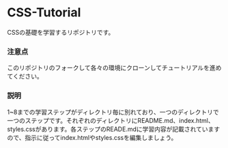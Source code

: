 # CSS-Tutorial
CSSの基礎を学習するリポジトリです。

### 注意点
このリポジトリのフォークして各々の環境にクローンしてチュートリアルを進めてください。

### 説明
1~8までの学習ステップがディレクトリ毎に別れており、一つのディレクトリで一つのステップです。それぞれのディレクトリにREADME.md、index.html、styles.cssがあります。各ステップのREADE.mdに学習内容が記載されていますので、指示に従ってindex.htmlやstyles.cssを編集しましょう。